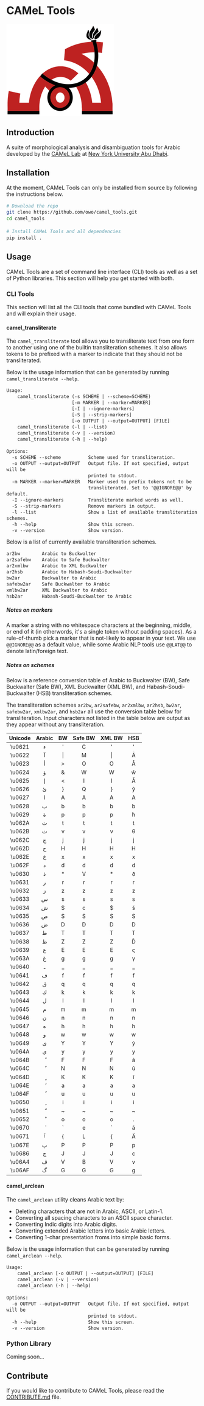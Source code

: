 # CAMeL Tools

![alt text](camel_logo.png "CAMeL logo")

## Introduction

A suite of morphological analysis and disambiguation tools for Arabic developed
by the
[CAMeL Lab](https://nyuad.nyu.edu/en/research/faculty-research/camel-lab.html)
at [New York University Abu Dhabi](http://nyuad.nyu.edu/).

## Installation

At the moment, CAMeL Tools can only be installed from source by following the
instructions below.

```bash
# Download the repo
git clone https://github.com/owo/camel_tools.git
cd camel_tools

# Install CAMeL Tools and all dependencies
pip install .
```

## Usage

CAMeL Tools are a set of command line interface (CLI) tools as well as a set
of Python libraries. This section will help you get started with both.

### CLI Tools

This section will list all the CLI tools that come bundled with CAMeL Tools and
will explain their usage.

#### camel_transliterate

The `camel_transliterate` tool allows you to transliterate text from one form
to another using one of the builtin transliteration schemes. It also allows
tokens to be prefixed with a marker to indicate that they should not be
transliterated.

Below is the usage information that can be generated by running
`camel_transliterate --help`.

```none
Usage:
    camel_transliterate (-s SCHEME | --scheme=SCHEME)
                        [-m MARKER | --marker=MARKER]
                        [-I | --ignore-markers]
                        [-S | --strip-markers]
                        [-o OUTPUT | --output=OUTPUT] [FILE]
    camel_transliterate (-l | --list)
    camel_transliterate (-v | --version)
    camel_transliterate (-h | --help)

Options:
  -s SCHEME --scheme          Scheme used for transliteration.
  -o OUTPUT --output=OUTPUT   Output file. If not specified, output will be
                              printed to stdout.
  -m MARKER --marker=MARKER   Marker used to prefix tokens not to be
                              transliterated. Set to '@@IGNORE@@' by default.
  -I --ignore-markers         Transliterate marked words as well.
  -S --strip-markers          Remove markers in output.
  -l --list                   Show a list of available transliteration schemes.
  -h --help                   Show this screen.
  -v --version                Show version.
```

Below is a list of currently available transliteration schemes.

```none
ar2bw        Arabic to Buckwalter
ar2safebw    Arabic to Safe Buckwalter
ar2xmlbw     Arabic to XML Buckwalter
ar2hsb       Arabic to Habash-Soudi-Buckwalter
bw2ar        Buckwalter to Arabic
safebw2ar    Safe Buckwalter to Arabic
xmlbw2ar     XML Buckwalter to Arabic
hsb2ar       Habash-Soudi-Buckwalter to Arabic
```

##### Notes on markers

A marker a string with no whitespace characters at the beginning, middle, or
end of it (in otherwords, it's a single token without padding spaces). As a
rule-of-thumb pick a marker that is not-likely to appear in your text. We
use `@@IGNORE@@` as a default value, while some Arabic NLP tools use `@@LAT@@`
to denote latin/foreign text.

##### Notes on schemes

Below is a reference conversion table of Arabic to Buckwalter (BW), Safe
Buckwalter (Safe BW), XML Buckwalter (XML BW),
and Habash-Soudi-Buckwalter (HSB) transliteration schemes.

The transliteration schemes `ar2bw`, `ar2safebw`, `ar2xmlbw`, `ar2hsb`,
`bw2ar`, `safebw2ar`, `xmlbw2ar`, and `hsb2ar` all use the conversion table
below for transliteration. Input characters not listed in the table below
are output as they appear without any transliteration.

| Unicode | Arabic | BW | Safe BW | XML BW | HSB |
|:------:|:------:|:--:|:-------:|:------:|:----:|
| \u0621 | ء      | '  | C       | '      | '    |
| \u0622 | آ      | \| | M       | \|     | Ā    |
| \u0623 | أ      | >  | O       | O      | Â    |
| \u0624 | ؤ      | &  | W       | W      | ŵ    |
| \u0625 | إ      | <  | I       | I      | Ă    |
| \u0626 | ئ      | }  | Q       | }      | ŷ    |
| \u0627 | ا      | A  | A       | A      | A    |
| \u0628 | ب      | b  | b       | b      | b    |
| \u0629 | ة      | p  | p       | p      | ħ    |
| \u062A | ت      | t  | t       | t      | t    |
| \u062B | ث      | v  | v       | v      | θ    |
| \u062C | ج      | j  | j       | j      | j    |
| \u062D | ح      | H  | H       | H      | H    |
| \u062E | خ      | x  | x       | x      | x    |
| \u062F | د      | d  | d       | d      | d    |
| \u0630 | ذ      | *  | V       | *      | ð    |
| \u0631 | ر      | r  | r       | r      | r    |
| \u0632 | ز      | z  | z       | z      | z    |
| \u0633 | س      | s  | s       | s      | s    |
| \u0634 | ش      | $  | c       | $      | š    |
| \u0635 | ص      | S  | S       | S      | S    |
| \u0636 | ض      | D  | D       | D      | D    |
| \u0637 | ط      | T  | T       | T      | T    |
| \u0638 | ظ      | Z  | Z       | Z      | Ď    |
| \u0639 | ع      | E  | E       | E      | ς    |
| \u063A | غ      | g  | g       | g      | γ    |
| \u0640 | ـ      | _  | _       | _      | _    |
| \u0641 | ف      | f  | f       | f      | f    |
| \u0642 | ق      | q  | q       | q      | q    |
| \u0643 | ك      | k  | k       | k      | k    |
| \u0644 | ل      | l  | l       | l      | l    |
| \u0645 | م      | m  | m       | m      | m    |
| \u0646 | ن      | n  | n       | n      | n    |
| \u0647 | ه      | h  | h       | h      | h    |
| \u0648 | و      | w  | w       | w      | w    |
| \u0649 | ى      | Y  | Y       | Y      | ý    |
| \u064A | ي      | y  | y       | y      | y    |
| \u064B | ً      | F  | F       | F      | ã    |
| \u064C | ٌ      | N  | N       | N      | ũ    |
| \u064D | ٍ      | K  | K       | K      | ĩ    |
| \u064E | َ      | a  | a       | a      | a    |
| \u064F | ُ      | u  | u       | u      | u    |
| \u0650 | ِ      | i  | i       | i      | i    |
| \u0651 | ّ      | ~  | ~       | ~      | ~    |
| \u0652 | ْ      | o  | o       | o      | .    |
| \u0670 | ٰ      | \` | e       | \`     | á    |
| \u0671 | ٱ      | {  | L       | {      | Ä    |
| \u067E | پ      | P  | P       | P      | p    |
| \u0686 | چ      | J  | J       | J      | c    |
| \u06A4 | ڤ      | V  | B       | V      | v    |
| \u06AF | گ      | G  | G       | G      | g    |

#### camel_arclean

The `camel_arclean` utility cleans Arabic text by:

- Deleting characters that are not in Arabic, ASCII, or Latin-1.
- Converting all spacing characters to an ASCII space character.
- Converting Indic digits into Arabic digits.
- Converting extended Arabic letters into basic Arabic letters.
- Converting 1-char presentation froms into simple basic forms.

Below is the usage information that can be generated by running
`camel_arclean --help`.

```none
Usage:
    camel_arclean [-o OUTPUT | --output=OUTPUT] [FILE]
    camel_arclean (-v | --version)
    camel_arclean (-h | --help)

Options:
  -o OUTPUT --output=OUTPUT   Output file. If not specified, output will be
                              printed to stdout.
  -h --help                   Show this screen.
  -v --version                Show version.
```

### Python Library

Coming soon...

## Contribute

If you would like to contribute to CAMeL Tools, please read the
[CONTRIBUTE.md](./CONTRIBUTING.md) file.
